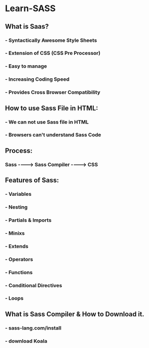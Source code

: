 # Learn-SASS

## What is Saas?

### - Syntactically Awesome Style Sheets
### - Extension of CSS (CSS Pre Processor)
### - Easy to manage
### - Increasing Coding Speed
### - Provides Cross Browser Compatibility

## How to use Sass File in HTML:

### - We can not use Sass file in HTML
### - Browsers can't understand Sass Code

## Process:

### Sass  ----> Sass Compiler ----> CSS

## Features of Sass:

### - Variables
### - Nesting
### - Partials & Imports
### - Minixs
### - Extends
### - Operators
### - Functions
### - Conditional Directives
### - Loops

## What is Sass Compiler & How to Download it.

### - sass-lang.com/install
### - download Koala
